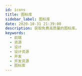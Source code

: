 ```yaml
---
id: icons
title: 图标库
sidebar_label: 图标库
date: 2020-10-31 21:39:00
description: 获取免费高质量的图标库。
keywords:
  - 前端
  - 资源
  - 设计
  - 设计资源
  - 开发
  - 开发资源
  - 图标库
---
```

